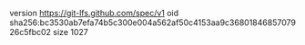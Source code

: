 version https://git-lfs.github.com/spec/v1
oid sha256:bc3530ab7efa74b5c300e004a562af50c4153aa9c3680184685707926c5fbc02
size 1027
